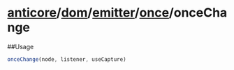 # [anticore](../../../../../../#reference)/[dom](../../../#reference)/[emitter](../../#reference)/[once](../#reference)/<a name="reference">onceChange</a>

##Usage

```js
onceChange(node, listener, useCapture)
```